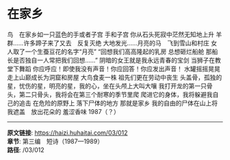 # 在家乡

鸟　在家乡如一只蓝色的手或者子宫
手和子宫
你从石头死寂中茫然无知地上升
羊群……许多蹄子来了又去　反复灭绝
大地发光……月亮的马　飞到雪山和村庄
女人取了一个生蚕豆花的名字“月亮”
“回想我们高高隆起的乳房
总想砸烂船舱
那船长是否独自一人常把我们回想……”
阴暗的女王就是我永远青春的宝剑
当狮子在教堂下舞蹈
你应呼应！即使我没有声音！你应回答！你应发出声音！
水罐摇摇晃晃走上山巅成长为洞窟和房屋
大鸟食麦一株
祖先们更在劳动中丧生
头盖骨，孤独的星，忧伤的星，明亮的星，我的心，坐在头颅上大叫大嚷
我打开龙的第一只骨头，第二只骨头，我将会在第三个耐寒的季节里爬
爬进它的身体，我将躲避我自己的追击
在危险的原野上
落下尸体的地方
那就是家乡
我的自由的尸体在山上将我遮盖　放出花朵的
羞涩香味
1987（？）

---

**原文链接**: https://haizi.huhaitai.com/03/012  
**章节**: 第三编　短诗（1987—1989）  
**路径**: /03/012

